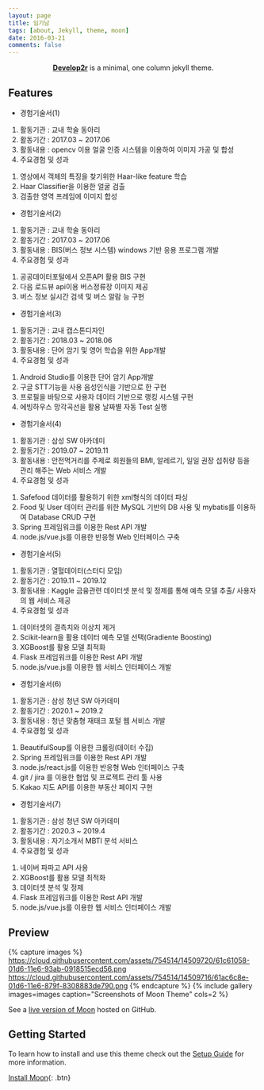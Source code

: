```yaml
---
layout: page
title: 임기남
tags: [about, Jekyll, theme, moon]
date: 2016-03-21
comments: false
---
```

    
<center><a href="https://limkinam.github.io/"><b>Develop2r</b></a> is a minimal, one column jekyll theme.</center>

## Features
* 경험기술서(1)
1. 활동기관 : 교내 학술 동아리 
2. 활동기간 : 2017.03 ~ 2017.06 
3. 활동내용 : opencv 이용 얼굴 인증 시스템을 이용하여 이미지 가공 및 합성 
4. 주요경험 및 성과 
1) 영상에서 객체의 특징을 찾기위한 Haar-like feature 학습 
2) Haar Classifier을 이용한 얼굴 검출 
3) 검출한 영역 프레임에 이미지 합성

* 경험기술서(2)
1. 활동기관 : 교내 학술 동아리 
2. 활동기간 : 2017.03 ~ 2017.06 
3. 활동내용 : BIS(버스 정보 시스템) windows 기반 응용 프로그램 개발 
4. 주요경험 및 성과 
1) 공공데이터포털에서 오픈API 활용 BIS 구현 
2) 다음 로드뷰 api이용 버스정류장 이미지 제공 
3) 버스 정보 실시간 검색 및 버스 알람 능 구현 

* 경험기술서(3)
1. 활동기관 : 교내 캡스톤디자인 
2. 활동기간 : 2018.03 ~ 2018.06 
3. 활동내용 : 단어 암기 및 영어 학습을 위한 App개발 
4. 주요경험 및 성과 
1) Android Studio를 이용한 단어 암기 App개발 
2) 구글 STT기능을 사용 음성인식을 기반으로 한 구현 
3) 프로필을 바탕으로 사용자 데이터 기반으로 랭킹 시스템 구현 
4) 에빙하우스 망각곡선을 활용 날짜별 자동 Test 실행 

* 경험기술서(4)
1. 활동기관 : 삼성 SW 아카데미 
2. 활동기간 : 2019.07 ~ 2019.11 
3. 활동내용 : 안전먹거리를 주제로 회원들의 BMI, 알레르기, 일일 권장 섭취량 등을 관리 해주는 Web 서비스 개발 
4. 주요경험 및 성과 
1) Safefood 데이터를 활용하기 위한 xml형식의 데이터 파싱 
2) Food 및 User 데이터 관리를 위한 MySQL 기반의 DB 사용 및 mybatis를 이용하여 Database CRUD 구현 
3) Spring 프레임워크를 이용한 Rest API 개발 
4) node.js/vue.js를 이용한 반응형 Web 인터페이스 구축

* 경험기술서(5) 
1. 활동기관 : 열혈데이터(스터디 모임) 
2. 활동기간 : 2019.11 ~ 2019.12 
3. 활동내용 : Kaggle 금융관련 데이터셋 분석 및 정제를 통해 예측 모델 추출/ 사용자의 웹 서비스 제공 
4. 주요경험 및 성과 
1) 데이터셋의 결측치와 이상치 제거 
2) Scikit-learn을 활용 데이터 예측 모델 선택(Gradiente Boosting) 
3) XGBoost를 활용 모델 최적화 
4) Flask 프레임워크를 이용한 Rest API 개발 
5) node.js/vue.js를 이용한 웹 서비스 인터페이스 개발 

* 경험기술서(6) 
1. 활동기관 : 삼성 청년 SW 아카데미
2. 활동기간 : 2020.1 ~ 2019.2
3. 활동내용 : 청년 맞춤형 재태크 포털 웹 서비스 개발
4. 주요경험 및 성과 
1) BeautifulSoup를 이용한 크롤링(데이터 수집)
2) Spring 프레임워크를 이용한 Rest API 개발 
3) node.js/react.js를 이용한 반응형 Web 인터페이스 구축
4) git / jira 를 이용한 협업 및 프로젝트 관리 툴 사용
5) Kakao 지도 API를 이용한 부동산 페이지 구현

* 경험기술서(7) 
1. 활동기관 : 삼성 청년 SW 아카데미
2. 활동기간 : 2020.3 ~ 2019.4
3. 활동내용 : 자기소개서 MBTI 분석 서비스
4. 주요경험 및 성과 
1) 네이버 파파고 API 사용 
2) XGBoost를 활용 모델 최적화 
3) 데이터셋 분석 및 정제 
4) Flask 프레임워크를 이용한 Rest API 개발 
5) node.js/vue.js를 이용한 웹 서비스 인터페이스 개발 


## Preview

{% capture images %}
    https://cloud.githubusercontent.com/assets/754514/14509720/61c61058-01d6-11e6-93ab-0918515ecd56.png
    https://cloud.githubusercontent.com/assets/754514/14509716/61ac6c8e-01d6-11e6-879f-8308883de790.png
{% endcapture %}
{% include gallery images=images caption="Screenshots of Moon Theme" cols=2 %}

See a [live version of Moon](http://taylantatli.github.io/Moon) hosted on GitHub.

## Getting Started

To learn how to install and use this theme check out the [Setup Guide](http://taylantatli.me/Moon/moon-theme/) for more information.
      
[Install Moon](https://github.com/TaylanTatli/Moon){: .btn}
